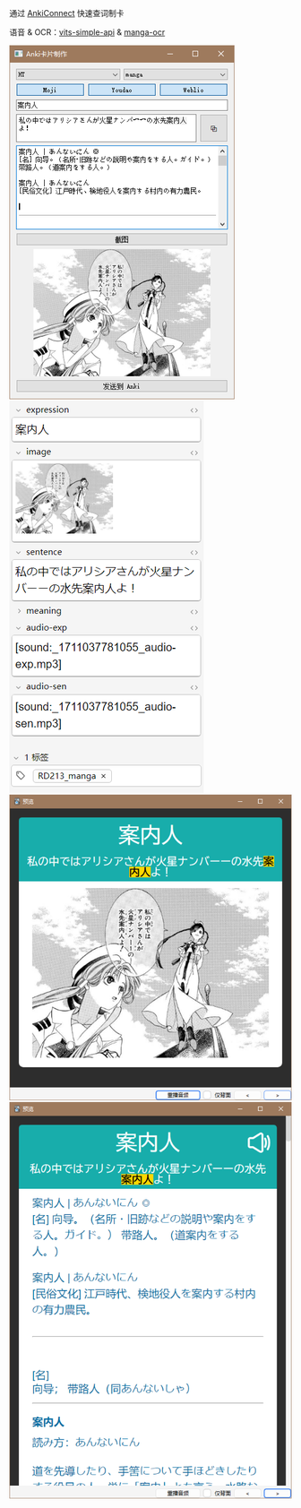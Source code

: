 通过 [AnkiConnect](https://ankiweb.net/shared/info/2055492159) 快速查词制卡

语音 & OCR：[vits-simple-api](https://github.com/Artrajz/vits-simple-api) & [manga-ocr](https://github.com/kha-white/manga-ocr)

![GUI预览](docs/preview.png)
![anki模版](docs/anki_str.png)
![anki正面](docs/anki_f.png)
![anki背面](docs/anki_b.png)
